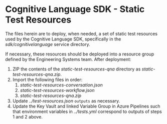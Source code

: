 # Cognitive Language SDK - Static Test Resources

The files herein are to deploy, when needed, a set of static test resources used by the Cognitive Language SDK,
specifically in the _sdk/cognitivelanguage_ service directory.

If necessary, these resources should be deployed into a resource group defined by the Engineering Systems team.
After deployment:

1. ZIP the contents of the _static-test-resources-qna_ directory as _static-test-resources-qna.zip_.
2. Import the following files in order:
    1. _static-test-resources-conversation.json_
    2. _static-test-resources-workflow.json_
    3. _static-test-resources-qna.zip_
3. Update _../test-resources.json_ `outputs` as necessary.
4. Update the Key Vault and linked Variable Group in Azure Pipelines such that environment variables in
   _../tests.yml_ correspond to outputs of steps 1 and 2 above.
